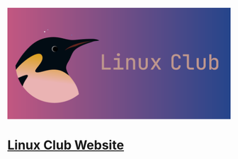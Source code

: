 ![tailwind-nextjs-banner](/public/static/images/twitter-card.png)

# [Linux Club Website](https://linux-club.vercel.app)
